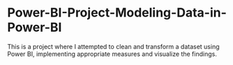 # Power-BI-Project-Modeling-Data-in-Power-BI
This is a project where I attempted to clean and transform a dataset using Power BI, implementing appropriate measures and visualize the findings.
